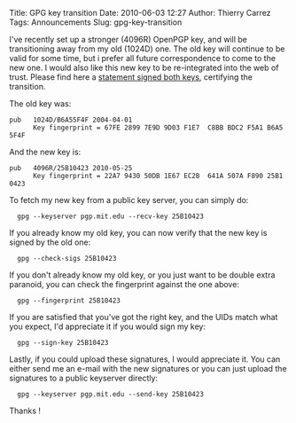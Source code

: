 Title: GPG key transition
Date: 2010-06-03 12:27
Author: Thierry Carrez
Tags: Announcements
Slug: gpg-key-transition

I've recently set up a stronger (4096R) OpenPGP key, and will be
transitioning away from my old (1024D) one. The old key will continue to
be valid for some time, but i prefer all future correspondence to come
to the new one. I would also like this new key to be re-integrated into
the web of trust. Please find here a [statement signed both
keys](http://people.ubuntu.com/~ttx/gpg_transition.txt), certifying the
transition.

The old key was:

    pub   1024D/B6A55F4F 2004-04-01
          Key fingerprint = 67FE 2899 7E9D 9D03 F1E7  C8BB BDC2 F5A1 B6A5 5F4F
     

And the new key is:

    pub   4096R/25B10423 2010-05-25
          Key fingerprint = 22A7 9430 50DB 1E67 EC2B  641A 507A F890 25B1 0423
     

To fetch my new key from a public key server, you can simply do:

      gpg --keyserver pgp.mit.edu --recv-key 25B10423
     

If you already know my old key, you can now verify that the new key is
signed by the old one:

      gpg --check-sigs 25B10423
     

If you don't already know my old key, or you just want to be double
extra paranoid, you can check the fingerprint against the one above:

      gpg --fingerprint 25B10423
     

If you are satisfied that you've got the right key, and the UIDs match
what you expect, I'd appreciate it if you would sign my key:

      gpg --sign-key 25B10423
     

Lastly, if you could upload these signatures, I would appreciate it. You
can either send me an e-mail with the new signatures or you can just
upload the signatures to a public keyserver directly:

      gpg --keyserver pgp.mit.edu --send-key 25B10423
     

Thanks !
